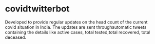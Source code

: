 # covidtwitterbot

Developed to provide regular updates on the head count of the current covid situation in India.
The updates are sent throughautomatic tweets containing the details like active cases, total tested,total recovered, total deceased.

